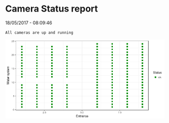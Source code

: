 Camera Status report
================
18/05/2017 - 08:09:46

    All cameras are up and running

![](camreport_files/figure-markdown_github/unnamed-chunk-2-1.png)
